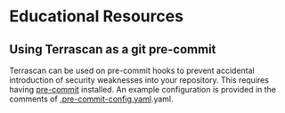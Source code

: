 # Educational Resources

## Using Terrascan as a git pre-commit

Terrascan can be used on pre-commit hooks to prevent accidental introduction of security weaknesses into your repository.
This requires having [pre-commit](https://pre-commit.com/) installed. An example configuration is provided in the comments of [.pre-commit-config.yaml](https://github.com/accurics/terrascan/blob/master/.pre-commit-config.yaml).yaml.
